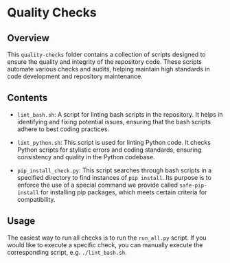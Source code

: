 # Quality Checks

## Overview

This `quality-checks` folder contains a collection of scripts designed to ensure
the quality and integrity of the repository code. These scripts automate various
checks and audits, helping maintain high standards in code development and
repository maintenance.

## Contents

- `lint_bash.sh`: A script for linting bash scripts in the repository. It helps
  in identifying and fixing potential issues, ensuring that the bash scripts
  adhere to best coding practices.

- `lint_python.sh`: This script is used for linting Python code. It checks
  Python scripts for stylistic errors and coding standards, ensuring consistency
  and quality in the Python codebase.

- `pip_install_check.py`: This script searches through bash scripts in a
  specified directory to find instances of `pip install`. Its purpose is to
  enforce the use of a special command we provide called `safe-pip-install` for
  installing pip packages, which meets certain criteria for compatibility.

## Usage

The easiest way to run all checks is to run the `run_all.py` script. If you would
like to execute a specific check, you can manually execute the corresponding script,
e.g. `./lint_bash.sh`.

